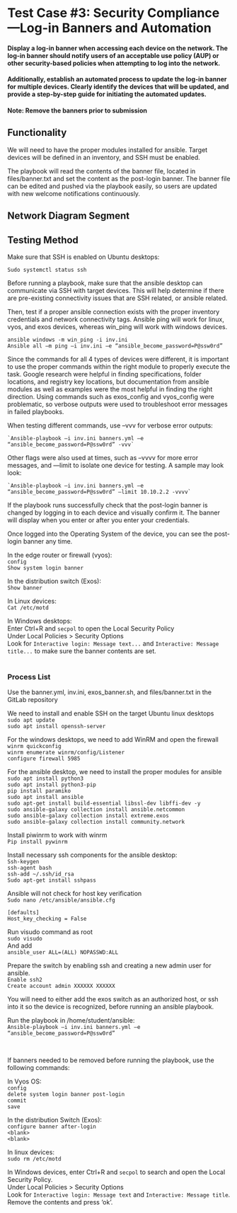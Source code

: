 # Test Case #3: Security Compliance—Log-in Banners and Automation 

#### Display a log-in banner when accessing each device on the network. The log-in banner should notify users of an acceptable use policy (AUP) or other security-based policies when attempting to log into the network. 

#### Additionally, establish an automated process to update the log-in banner for multiple devices. Clearly identify the devices that will be updated, and provide a step-by-step guide for initiating the automated updates. 
#### Note: Remove the banners prior to submission

## Functionality
 We will need to have the proper modules installed for ansible. Target devices will be defined in an inventory, and SSH must be enabled.  

The playbook will read the contents of the banner file, located in files/banner.txt and set the content as the post-login banner. The banner file can be edited and pushed via the playbook easily, so users are updated with new welcome notifications continuously.


## Network Diagram Segment

## Testing Method
Make sure that SSH is enabled on Ubuntu desktops:  

`Sudo systemctl status ssh`  

Before running a playbook, make sure that the ansible desktop can communicate via SSH with target devices. This will help determine if there are pre-existing connectivity issues that are SSH related, or ansible related.  

Then, test if a proper ansible connection exists with the proper inventory credentials and network connectivity tags. Ansible ping will work for linux, vyos, and exos devices, whereas win_ping will work with windows devices.  

`ansible windows -m win_ping -i inv.ini`  
`Ansible all –m ping –i inv.ini –e “ansible_become_password=P@ssw0rd”`  

Since the commands for all 4 types of devices were different, it is important to use the proper commands within the right module to properly execute the task. Google research were helpful in finding specifications, folder locations, and registry key locations, but documentation from ansible modules as well as examples were the most helpful in finding the right direction. Using commands such as exos_config and vyos_config were problematic, so verbose outputs were used to troubleshoot error messages in failed playbooks.  

When testing different commands, use –vvv for verbose error outputs:

    `Ansible-playbook –i inv.ini banners.yml –e “ansible_become_password=P@ssw0rd” -vvv`  

Other flags were also used at times, such as –vvvv for more error messages, and —limit <IP> to isolate one device for testing. A sample may look look:  

    `Ansible-playbook –i inv.ini banners.yml –e “ansible_become_password=P@ssw0rd” —limit 10.10.2.2 -vvvv`   

If the playbook runs successfully check that the post-login banner is changed by logging in to each device and visually confirm it. The banner will display when you enter or after you enter your credentials.  

Once logged into the Operating System of the device, you can see the post-login banner any time.  

In the edge router or firewall (vyos):    
`config`  
`Show system login banner`  

In the distribution switch (Exos):  
`Show banner`  

In Linux devices:  
`Cat /etc/motd`  

In Windows desktops:  
Enter Ctrl+R and `secpol` to open the Local Security Policy  
Under Local Policies > Security Options  
Look for `Interactive login: Message text...` and `Interactive: Message title...` to make sure the banner contents are set.  
 


### Process List
Use the banner.yml, inv.ini, exos_banner.sh, and files/banner.txt in the GitLab repository


We need to install and enable SSH on the target Ubuntu linux desktops  
  `sudo apt update`  
  `sudo apt install openssh-server`  


For the windows desktops, we need to add WinRM and open the firewall  
`winrm quickconfig`  
`winrm enumerate winrm/config/Listener`  
`configure firewall 5985`  

For the ansible desktop, we need to install the proper modules for ansible  
`sudo apt install python3`  
`sudo apt install python3-pip`  
`pip install paramiko`  
`sudo apt install ansible`  
`sudo apt-get install build-essential libssl-dev libffi-dev -y`  
`sudo ansible-galaxy collection install ansible.netcommon`  
`sudo ansible-galaxy collection install extreme.exos`  
`sudo ansible-galaxy collection install community.network`  

Install piwinrm to work with winrm  
`Pip install pywinrm`  

Install necessary ssh components for the ansible desktop:  
`Ssh-keygen`  
`ssh-agent bash`  
`ssh-add ~/.ssh/id_rsa`  
`Sudo apt-get install sshpass`  


Ansible will not check for host key verification  
`Sudo nano /etc/ansible/ansible.cfg`
````
[defaults]
Host_key_checking = False
````  

Run visudo command as root  
`sudo visudo`  
And add  
    `ansible_user ALL=(ALL) NOPASSWD:ALL`  

Prepare the switch by enabling ssh and creating a new admin user for ansible.   
`Enable ssh2`  
`Create account admin XXXXXX XXXXXX`  

You will need to either add the exos switch as an authorized host, or ssh into it so the device is recognized, before running an ansible playbook.




Run the playbook in /home/student/ansible:  
`Ansible-playbook –i inv.ini banners.yml –e “ansible_become_password=P@ssw0rd”`  

<br>

If banners needed to be removed before running the playbook, use the following commands:  

In Vyos OS:  
`config`  
`delete system login banner post-login`  
`commit`  
`save`  

In the distribution Switch (Exos):  
`configure banner after-login`  
`<blank>`  
`<blank>`  



In linux devices:  
`sudo rm /etc/motd`  




In Windows devices, enter Ctrl+R and `secpol` to search and open the Local Security Policy.  
Under Local Policies > Security Options  
Look for `Interactive login: Message text` and `Interactive: Message title`. Remove the contents and press ‘ok’.  
